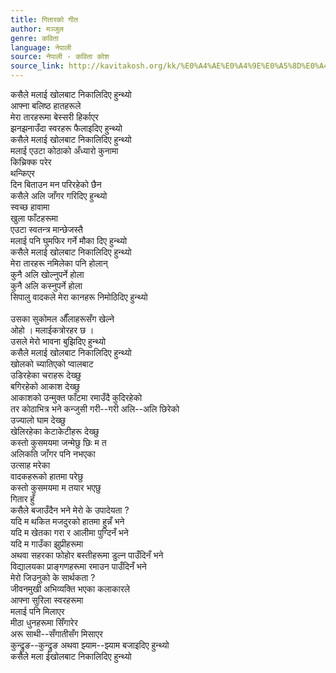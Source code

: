 ```yaml
---
title: गितारको गीत
author: मञ्जुल
genre: कविता
language: नेपाली
source: नेपाली - कविता कोश
source_link: http://kavitakosh.org/kk/%E0%A4%AE%E0%A4%9E%E0%A5%8D%E0%A4%9C%E0%A5%81%E0%A4%B2
---
```


कसैले मलाई खोलबाट निकालिदिए हुन्थ्यो  
आफ्ना बलिष्ठ हातहरूले  
मेरा तारहरूमा बेस्सरी हिर्काएर  
झनझनाउँदा स्वरहरू फैलाइदिए हुन्थ्यो  
कसैले मलाई खोलबाट निकालिदिए हुन्थ्यो  
मलाई एउटा कोठाको अँध्यारो कुनामा  
किच्रिक्क परेर  
थन्किएर  
दिन बिताउन मन परिरहेको छैन  
कसैले अलि जाँगर गरिदिए हुन्थ्यो  
स्वच्छ हावामा  
खुला फाँटहरूमा  
एउटा स्वतन्त्र मान्छेजस्तै  
मलाई पनि घुमफिर गर्ने मौका दिए हुन्थ्यो  
कसैले मलाई खोलबाट निकालिदिए हुन्थ्यो  
मेरा तारहरू नमिलेका पनि होलान्  
कुनै अलि खोल्नुपर्ने होला  
कुनै अलि कस्नुपर्ने होला  
सिपालु वादकले मेरा कानहरू निमोठिदिए हुन्थ्यो  
   
उसका सुकोमल औँलाहरूसँग खेल्ने  
ओहो । मलाईकत्रोरहर छ ।  
उसले मेरो भावना बुझिदिए हुन्थ्यो  
कसैले मलाई खोलबाट निकालिदिए हुन्थ्यो  
खोलको च्यातिएको प्वालबाट  
उडिरहेका चराहरू देख्छु  
बगिरहेको आकाश देख्छु  
आकाशको उन्मुक्त फाँटमा रमाउँदै कुदिरहेको  
तर कोठाभित्र भने कन्जुसी गरी--गरी अलि--अलि छिरेको  
उज्यालो घाम देख्छु  
खेलिरहेका केटाकेटीहरू देख्छु  
कस्तो कुसमयमा जन्मेछु छिः म त  
अलिकति जाँगर पनि नभएका  
उत्साह मरेका  
वादकहरूको हातमा परेछु  
कस्तो कुसमयमा म तयार भएछु  
गितार हुँ  
कसैले बजाउँदैन भने मेरो के उपादेयता ?  
यदि म थकित मजदुरको हातमा हुन्नँ भने  
यदि म खेतका गरा र आलीमा पुग्दिनँ भने  
यदि म गाउँका झुप्रीहरूमा  
अथवा सहरका फोहोर बस्तीहरूमा डुल्न पाउँदिनँ भने  
विद्यालयका प्राङ्गणहरूमा रमाउन पाउँदिनँ भने  
मेरो जिउनुको के सार्थकता ?  
जीवनमुखी अभिव्यक्ति भएका कलाकारले  
आफ्ना सुरिला स्वरहरूमा  
मलाई पनि मिलाएर  
मीठा धुनहरूमा सिँगारेर  
अरू साथी--सँगातीसँग मिसाएर  
कुन्द्रुङ--कुन्द्रुङ अथवा झ्याम--झ्याम बजाइदिए हुन्थ्यो  
कसैले मला ईखोलबाट निकालिदिए हुन्थ्यो
